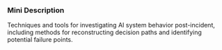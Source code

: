 ### Mini Description

Techniques and tools for investigating AI system behavior post-incident, including methods for reconstructing decision paths and identifying potential failure points.

